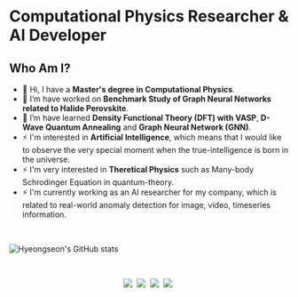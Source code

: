 # Computational Physics Researcher & AI Developer

## Who Am I?

- 👋 Hi, I have a **Master's degree in Computational Physics**.
- 🔭 I’m have worked on **Benchmark Study of Graph Neural Networks related to Halide Perovskite**.
- 🌱 I’m have learned **Density Functional Theory (DFT) with VASP**, **D-Wave Quantum Annealing** and **Graph Neural Network (GNN)**. 
- ⚡ I'm interested in **Artificial Intelligence**, which means that I would like to observe the very special moment when the true-intelligence is born in the universe.
- ⚡ I'm very interested in **Theretical Physics** such as Many-body Schrodinger Equation in quantum-theory.
- ⚡ I'm currently working as an AI researcher for my company, which is related to real-world anomaly detection for image, video, timeseries information.

<br>

![Hyeongseon's GitHub stats](https://github-readme-stats.vercel.app/api?username=Amadeus-System&theme=material-palenight&show_icons=true&include_all_commits=true&count_private=true")

<br>

<p align="center">
    <a href="https://www.python.org/"><img src="https://img.shields.io/badge/Python-3766AB?style=flat-square&logo=Python&logoColor=white"/></a>&nbsp 
    <a href="https://pytorch.org/"><img src="https://img.shields.io/badge/PyTorch-EE4C2C?style=flat-square&logo=PyTorch&logoColor=white"/></a>&nbsp 
    <a href="https://pyg.org/"><img src="https://img.shields.io/badge/PyG-3C2179?style=flat-square&logo=PyG&logoColor=white"/></a>&nbsp
    <a href="https://www.gnu.org/software/gnu-c-manual/"><img src="https://img.shields.io/badge/C-A8B9CC?style=flat-square&logo=C&logoColor=white"/></a>&nbsp 
</p>
